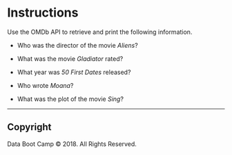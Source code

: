 # Instructions

Use the OMDb API to retrieve and print the following information.

* Who was the director of the movie *Aliens*?

* What was the movie *Gladiator* rated?

* What year was *50 First Dates* released?

* Who wrote *Moana*?

* What was the plot of the movie *Sing*?

- - -

## Copyright

Data Boot Camp © 2018. All Rights Reserved.
